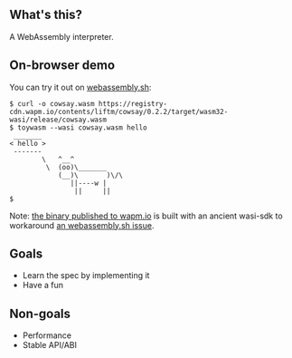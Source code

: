 ## What's this?

A WebAssembly interpreter.

## On-browser demo

You can try it out on [webassembly.sh](https://webassembly.sh/?run-command=toywasm%20--version):

```shell
$ curl -o cowsay.wasm https://registry-cdn.wapm.io/contents/liftm/cowsay/0.2.2/target/wasm32-wasi/release/cowsay.wasm
$ toywasm --wasi cowsay.wasm hello
 _______
< hello >
 -------
        \   ^__^
         \  (oo)\_______
            (__)\       )\/\
               ||----w |
                ||     ||
$
```

Note: [the binary published to wapm.io](https://wapm.io/yamt/toywasm)
is built with an ancient wasi-sdk to workaround
[an webassembly.sh issue](https://github.com/wasmerio/webassembly.sh/issues/105).

## Goals

* Learn the spec by implementing it
* Have a fun

## Non-goals

* Performance
* Stable API/ABI
